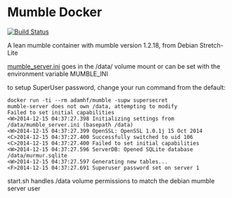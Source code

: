 Mumble Docker
=============
[![Build Status](https://travis-ci.com/adamhf/mumble_docker.svg?branch=master)](https://travis-ci.com/adamhf/mumble_docker)

A lean mumble container with mumble version 1.2.18, from Debian Stretch-Lite
 
[mumble_server.ini](http://wiki.mumble.info/wiki/Murmur.ini) goes in the /data/ volume mount or can be set with the environment variable MUMBLE_INI

to setup SuperUser password, change your run command from the default:
```
docker run -ti --rm adamhf/mumble -supw supersecret
mumble-server does not own /data, attempting to modify
Failed to set initial capabilities
<W>2014-12-15 04:37:27.398 Initializing settings from /data/mumble_server.ini (basepath /data)
<W>2014-12-15 04:37:27.399 OpenSSL: OpenSSL 1.0.1j 15 Oct 2014
<C>2014-12-15 04:37:27.400 Successfully switched to uid 106
<C>2014-12-15 04:37:27.400 Failed to set initial capabilities
<W>2014-12-15 04:37:27.596 ServerDB: Opened SQLite database /data/murmur.sqlite
<W>2014-12-15 04:37:27.597 Generating new tables...
<F>2014-12-15 04:37:27.691 Superuser password set on server 1
```

start.sh handles /data volume permissions to match the debian mumble server user
